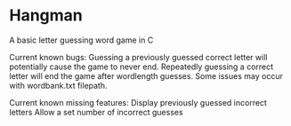 # Hangman
A basic letter guessing word game in C

Current known bugs:
Guessing a previously guessed correct letter will potentially cause the game to never end.
Repeatedly guessing a correct letter will end the game after wordlength guesses.
Some issues may occur with wordbank.txt filepath.


Current known missing features:
Display previously guessed incorrect letters
Allow a set number of incorrect guesses

